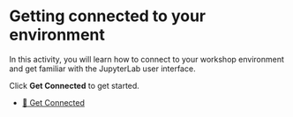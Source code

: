 # Getting connected to your environment

In this activity, you will learn how to connect to your workshop environment and get familiar with the JupyterLab user interface.

Click **Get Connected** to get started.

* [🌌 Get Connected](0-getting-connected/1-get-connected.md)
